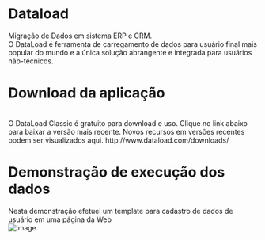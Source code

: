 # Dataload
Migração de Dados em sistema ERP e CRM.
<br>
O DataLoad é ferramenta de carregamento de dados para usuário final mais popular do mundo e a única solução abrangente e integrada para usuários não-técnicos.

# Download da aplicação
<br>
O DataLoad Classic é gratuito para download e uso. Clique no link abaixo para baixar a versão mais recente. Novos recursos em versões recentes podem ser visualizados aqui.
http://www.dataload.com/downloads/

# Demonstração de execução dos dados

Nesta demonstração efetuei um template para cadastro de dados de usuário em uma página da Web
<br>
![image](https://github.com/BertaT2C/template_Dataload/assets/99225701/353bb0d0-e6c0-436f-a195-d830313aec5a)


